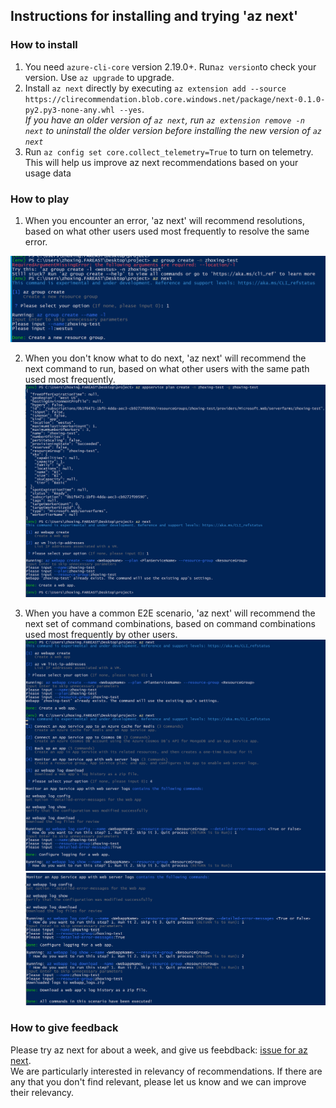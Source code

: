## Instructions for installing and trying 'az next'

### How to install

1. You need `azure-cli-core` version 2.19.0+. Run`az version`to check your version. Use `az upgrade` to upgrade.
2. Install `az next` directly by executing `az extension add --source https://clirecommendation.blob.core.windows.net/package/next-0.1.0-py2.py3-none-any.whl --yes`.  
  *If you have an older version of `az next`, run `az extension remove -n next` to uninstall the older version before installing the new version of `az next`*
3. Run `az config set core.collect_telemetry=True` to turn on telemetry. This will help us improve az next recommendations based on your usage data

### How to play

1. When you encounter an error, 'az next' will recommend resolutions, based on what other users used most frequently to resolve the same error. <br/>

![avatar](https://github.com/zhoxing-ms/image/blob/master/Screenshot%202021-01-06%20223136.png)

2. When you don't know what to do next, 'az next' will recommend the next command to run, based on what other users with the same path used most frequently.
![avatar](https://github.com/zhoxing-ms/image/blob/master/Screenshot%202021-01-06%20223705.png)

3. When you have a common E2E scenario, 'az next' will recommend the next set of command combinations, based on command combinations used most frequently by other users.
![avatar](https://github.com/zhoxing-ms/image/blob/master/Screenshot%202021-01-06%20223800.png)
![avatar](https://github.com/zhoxing-ms/image/blob/master/Screenshot%202021-01-06%20223923.png)

### How to give feedback
Please try az next for about a week, and give us feebdback: [issue for az next](https://github.com/hackathon-cli-recommendation/cli-recommendation/issues). <br/>
We are particularly interested in relevancy of recommendations. If there are any that you don't find relevant, please let us know and we can improve their relevancy.
